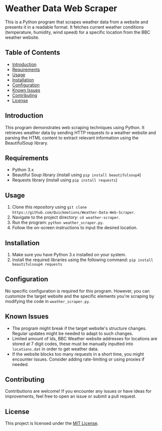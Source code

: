 # Weather Data Web Scraper

This is a Python program that scrapes weather data from a website and presents it in a readable format. It fetches current weather conditions (temperature, humidity, wind speed) for a specific location from the BBC weather website.

## Table of Contents

- [Introduction](#introduction)
- [Requirements](#requirements)
- [Usage](#usage)
- [Installation](#installation)
- [Configuration](#configuration)
- [Known Issues](#known-issues)
- [Contributing](#contributing)
- [License](#license)

## Introduction

This program demonstrates web scraping techniques using Python. It retrieves weather data by sending HTTP requests to a weather website and parsing the HTML content to extract relevant information using the BeautifulSoup library.

## Requirements

- Python 3.x
- Beautiful Soup library (install using `pip install beautifulsoup4`)
- Requests library (install using `pip install requests`)

## Usage

1. Clone this repository using `git clone https://github.com/Quickmotions/Weather-Data-Web-Scraper`.
2. Navigate to the project directory: `cd weather-scraper`.
3. Run the program: `python weather_scraper.py`.
4. Follow the on-screen instructions to input the desired location.

## Installation

1. Make sure you have Python 3.x installed on your system.
2. Install the required libraries using the following command:
`pip install beautifulsoup4 requests`

## Configuration

No specific configuration is required for this program. However, you can customize the target website and the specific elements you're scraping by modifying the code in `weather_scraper.py`.

## Known Issues

- The program might break if the target website's structure changes. Regular updates might be needed to adapt to such changes.
- Limited amount of Ids, BBC Weather website addresses for locations are stored at 7 digit codes, these must be manually inputted into `locations.dat` in order to get weather data.
- If the website blocks too many requests in a short time, you might encounter issues. Consider adding rate-limiting or using proxies if needed.

## Contributing

Contributions are welcome! If you encounter any issues or have ideas for improvements, feel free to open an issue or submit a pull request.

## License

This project is licensed under the [MIT License](LICENSE).
